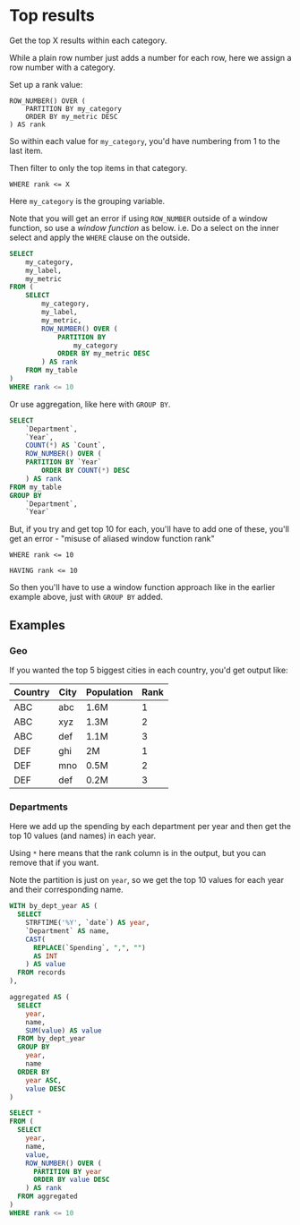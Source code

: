 # Top results

Get the top X results within each category.

While a plain row number just adds a number for each row, here we assign a row number with a category. 

Set up a rank value:

```
ROW_NUMBER() OVER (
    PARTITION BY my_category
    ORDER BY my_metric DESC
) AS rank
```

So within each value for `my_category`, you'd have numbering from 1 to the last item.

Then filter to only the top items in that category.

```
WHERE rank <= X
```

Here `my_category` is the grouping variable.

Note that you will get an error if using `ROW_NUMBER` outside of a window function, so use a _window function_ as below. i.e. Do a select on the inner select and apply the `WHERE` clause on the outside.

```sql
SELECT
    my_category, 
    my_label,
    my_metric
FROM (
    SELECT
        my_category,
        my_label,
        my_metric,
        ROW_NUMBER() OVER (
            PARTITION BY
                my_category
            ORDER BY my_metric DESC
        ) AS rank
    FROM my_table
)
WHERE rank <= 10
```

Or use aggregation, like here with `GROUP BY`.

```sql
SELECT
    `Department`,
    `Year`,
    COUNT(*) AS `Count`,
    ROW_NUMBER() OVER (
    PARTITION BY `Year`
        ORDER BY COUNT(*) DESC
    ) AS rank
FROM my_table
GROUP BY
    `Department`,
    `Year`
```

But, if you try and get top 10 for each, you'll have to add one of these, you'll get an error - "misuse of aliased window function rank"

```
WHERE rank <= 10

HAVING rank <= 10
```

So then you'll have to use a window function approach like in the earlier example above, just with `GROUP BY` added.


## Examples

### Geo

If you wanted the top 5 biggest cities in each country, you'd get output like:

Country | City | Population | Rank
--- | --- | --- | ---
ABC | abc | 1.6M | 1
ABC | xyz | 1.3M | 2
ABC | def | 1.1M | 3
DEF | ghi | 2M   | 1
DEF | mno | 0.5M | 2
DEF | def | 0.2M | 3

### Departments

Here we add up the spending by each department per year and then get the top 10 values (and names) in each year.

Using `*` here means that the rank column is in the output, but you can remove that if you want.

Note the partition is just on `year`, so we get the top 10 values for each year and their corresponding name.

```sql
WITH by_dept_year AS (
  SELECT
    STRFTIME('%Y', `date`) AS year,
    `Department` AS name,
    CAST(
      REPLACE(`Spending`, ",", "")
      AS INT
    ) AS value
  FROM records
),

aggregated AS (
  SELECT
    year,
    name,
    SUM(value) AS value
  FROM by_dept_year
  GROUP BY
    year,
    name
  ORDER BY
    year ASC,
    value DESC
)

SELECT *
FROM (
  SELECT
    year,
    name,
    value,
    ROW_NUMBER() OVER (
      PARTITION BY year
      ORDER BY value DESC
    ) AS rank
  FROM aggregated
)
WHERE rank <= 10
```

